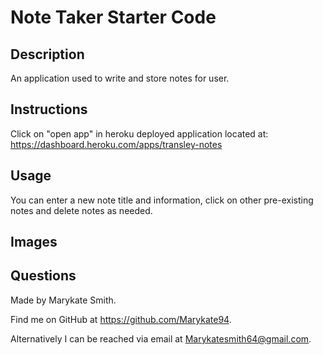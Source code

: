 # Note Taker Starter Code

## Description
An application used to write and store notes for user. 

## Instructions 
Click on "open app" in heroku deployed application located at: https://dashboard.heroku.com/apps/transley-notes

## Usage
You can enter a new note title and information, click on other pre-existing notes and delete notes as needed. 

## Images


## Questions
Made by Marykate Smith. 


Find me on GitHub at https://github.com/Marykate94. 


Alternatively I can be reached via email at Marykatesmith64@gmail.com.


